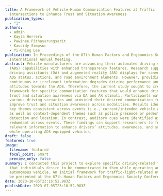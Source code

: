 ```yaml
---
title: A Framework of Vehicle-Human Communication Features at Traffic
  Intersections to Enhance Trust and Situation Awareness
publication_types:
  - "1"
authors:
  - admin
  - Kayla Herrera
  - Pawinee Pithayarungsarit
  - Kassidy Simpson
  - Yi-Ching Lee
publication: In Proceedings of the 67th Human Factors and Ergonomics Society
  International Annual Meeting.
abstract: Vehicle manufacturers are advancing their automated driving system
  (ADS) capabilities with enhanced transparency features. Research supports
  driving assistants (DA) and augmented reality (AR) displays for conveying the
  ADS status, actions, and road environment elements. However, providing
  continuous or irrelevant information degrades driving performance and
  attitudes towards the ADS. Therefore, the current study sought to create a
  framework for specific communication features that would enhance drivers’
  trust and situation awareness via DA and AR stimuli. Participants watched
  various driving scenarios and provided their desired communication features to
  improve trust and situation awareness across modalities. Results identified
  key themes consistent across events (i.e., current/intended vehicle actions)
  as well as context-dependent themes such as police presence or pedestrian
  detection and location. In contrast, auditory cues were identified as
  redundant across events. These findings can support researchers to focus on
  relevant information to enhance drivers’ attitudes, awareness, and safety
  while operating ADS-equipped vehicles.
draft: false
featured: true
image:
  filename: featured
  focal_point: Smart
  preview_only: false
summary: I conducted this project to explore specific driving-related features
  that individuals desire to be communicated to them while operating an
  autonomous vehicle. An initial framework for traffic-light-related events will
  be presented at the 67th Human Factors and Ergonomics Society Conference.
date: 2023-10-05T23:16:52.983Z
publishDate: 2023-07-05T23:16:52.983Z
---
```

